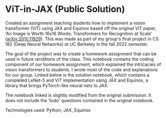 # ViT-in-JAX (Public Solution)

Created an assignment teaching students how to implement a vision transformer (ViT) using JAX and Equinox based off the original ViT paper, 'An Image is Worth 16x16 Words: Transformers for Recognition at Scale' ([arXiv:2010.11929](https://arxiv.org/pdf/2010.11929.pdf)). This was made as part of my group's final project in CS 182 (Deep Neural Networks) at UC Berkeley in the fall 2022 semester.

The goal of the project was to create a homework assignment that can be used in future renditions of the class. This notebook contains the coding component of our homework assignment, which explained the intricacies of vision transformers to students. I wrote most of the code and explanations for our group. Linked below is the solution notebook, which contains a completed LeNet-5 and ViT implementation using JAX and Equinox, a library that brings PyTorch-like neural nets to JAX.

The notebook linked is slightly modified from the original submission. It does not include the 'todo' questions contained in the original notebook.

Technologies used: Python, JAX, Equinox

